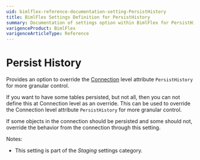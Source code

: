 ```yaml
---
uid: bimlflex-reference-documentation-setting-PersistHistory
title: BimlFlex Settings Definition for PersistHistory
summary: Documentation of settings option within BimlFlex for PersistHistory
varigenceProduct: BimlFlex
varigenceArticleType: Reference
---
```


# Persist History

Provides an option to override the [Connection](xref:bimlflex-reference-documentation-Connections) level attribute `PersistHistory` for more granular control.

If you want to have some tables persisted, but not all, then you can not define this at Connection level as an override. This can be used to override the Connection level attribute `PersistHistory` for more granular control.

If some objects in the connection should be persisted and some should not, override the behavior from the connection through this setting.

Notes:

* This setting is part of the *Staging* settings category.

